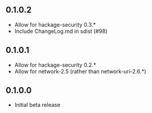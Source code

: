 0.1.0.2
-------
* Allow for hackage-security 0.3.*
* Include ChangeLog.md in sdist (#98)

0.1.0.1
-------
* Allow for hackage-security 0.2.*
* Allow for network-2.5 (rather than network-uri-2.6.*)

0.1.0.0
-------
* Initial beta release
